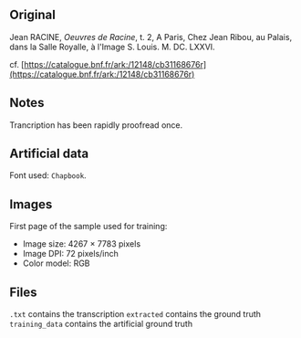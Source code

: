 ## Original
Jean RACINE, _Oeuvres de Racine_, t. 2,
A Paris, Chez Jean Ribou,
au Palais, dans la Salle Royalle, à l'Image S. Louis.
M. DC. LXXVI.

cf. [https://catalogue.bnf.fr/ark:/12148/cb31168676r](https://catalogue.bnf.fr/ark:/12148/cb31168676r)

## Notes
Trancription has been rapidly proofread once.

## Artificial data
Font used: `Chapbook`.

## Images

First page of the sample used for training:
- Image size: 4267 × 7783 pixels
- Image DPI: 72 pixels/inch
- Color model: RGB

## Files

```.txt``` contains the transcription
```extracted``` contains the ground truth
```training_data``` contains the artificial ground truth
